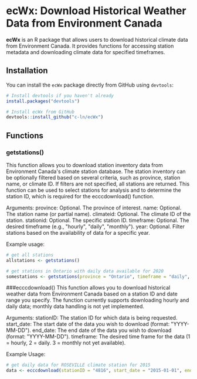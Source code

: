 # ecWx: Download Historical Weather Data from Environment Canada

**ecWx** is an R package that allows users to download historical climate data from Environment Canada.
It provides functions for accessing station metadata and downloading climate data for specified timeframes.

## Installation

You can install the `ecWx` package directly from GitHub using `devtools`:

```r
# Install devtools if you haven't already
install.packages("devtools")

# Install ecWx from GitHub
devtools::install_github("c-ln/ecWx")
```

## Functions

### getstations()
This function allows you to download station inventory data from Environment Canada's climate station database.
The station inventory can be optionally filtered based on several criteria, such as province, station name, or climate ID.
If filters are not specified, all stations are returned.
This function can be used to select stations for analysis and to determine the station ID, which is required for the ecccdownload() function.

Arguments:
province: Optional. The province of interest.
name: Optional. The station name (or partial name).
climateid: Optional. The climate ID of the station.
stationid: Optional. The specific station ID.
timeframe: Optional. The desired timeframe (e.g., "hourly", "daily", "monthly").
year: Optional. Filter stations based on the availability of data for a specific year.

Example usage:

```r
# get all stations
allstations <- getstations()

# get stations in Ontario with daily data available for 2020
somestations <- getstations(province = "Ontario", timeframe = "daily", year = "2020) 
```

###ecccdownload()
This function allows you to download historical weather data from Environment Canada based on a station ID and date range you specify.
The function currently supports downloading hourly and daily data; monthly data handling is not yet implemented.

Arguments:
stationID: The station ID for which data is being requested.
start_date: The start date of the data you wish to download (format: "YYYY-MM-DD").
end_date: The end date of the data you wish to download (format: "YYYY-MM-DD").
timeframe: The desired time frame for the data (1 = hourly, 2 = daily. 3 = monthly not yet available).

Example Usage:
```r
# get daily data for ROSEVILLE climate station for 2015
data <- ecccdownload(stationID = "4816", start_date = "2015-01-01", end_date = "2015-12-31", timeframe = 2)
```